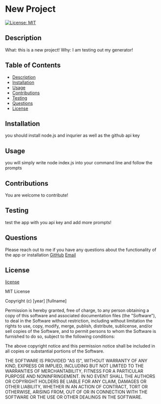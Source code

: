 # New Project
[![License: MIT](https://img.shields.io/badge/License-MIT-yellow.svg)](https://opensource.org/licenses/MIT)

## Description 
  What: this is a new project! Why: I am testing out my generator! 

## Table of Contents

- [Description](#description)
- [Installation](#installation)
- [Usage](#usage)
- [Contributions](#contributions)
- [Testing](#testing)
- [Questions](#questions)
- [License](#license)

## Installation
  you should install node.js and inqurier as well as the github api key

## Usage
  you will simply write node index.js into your command line and follow the prompts

## Contributions
  You are welcome to contribute!

## Testing
  test the app with you api key and add more prompts!

## Questions
  Please reach out to me if you have any questions about the functionality of the app or installation
  [GitHub](https://github.com/1willcobb)
  [Email](mailto:cobb.will@gmail.com)

## License
[license](http://choosealicense.com/licenses/mit/)

MIT License

Copyright (c) [year] [fullname]

Permission is hereby granted, free of charge, to any person obtaining a copy
of this software and associated documentation files (the "Software"), to deal
in the Software without restriction, including without limitation the rights
to use, copy, modify, merge, publish, distribute, sublicense, and/or sell
copies of the Software, and to permit persons to whom the Software is
furnished to do so, subject to the following conditions:

The above copyright notice and this permission notice shall be included in all
copies or substantial portions of the Software.

THE SOFTWARE IS PROVIDED "AS IS", WITHOUT WARRANTY OF ANY KIND, EXPRESS OR
IMPLIED, INCLUDING BUT NOT LIMITED TO THE WARRANTIES OF MERCHANTABILITY,
FITNESS FOR A PARTICULAR PURPOSE AND NONINFRINGEMENT. IN NO EVENT SHALL THE
AUTHORS OR COPYRIGHT HOLDERS BE LIABLE FOR ANY CLAIM, DAMAGES OR OTHER
LIABILITY, WHETHER IN AN ACTION OF CONTRACT, TORT OR OTHERWISE, ARISING FROM,
OUT OF OR IN CONNECTION WITH THE SOFTWARE OR THE USE OR OTHER DEALINGS IN THE
SOFTWARE.

